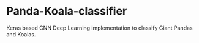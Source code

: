# Panda-Koala-classifier
Keras based CNN Deep Learning implementation to classify Giant Pandas and Koalas.
